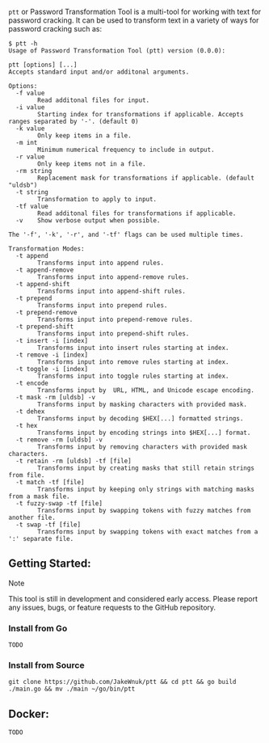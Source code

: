  `ptt` or Password Transformation Tool is a multi-tool for working with text for password cracking. It can be used to transform text in a variety of ways for password cracking such as:

```
$ ptt -h
Usage of Password Transformation Tool (ptt) version (0.0.0):

ptt [options] [...]
Accepts standard input and/or additonal arguments.

Options:
  -f value
        Read additonal files for input.
  -i value
        Starting index for transformations if applicable. Accepts ranges separated by '-'. (default 0)
  -k value
        Only keep items in a file.
  -m int
        Minimum numerical frequency to include in output.
  -r value
        Only keep items not in a file.
  -rm string
        Replacement mask for transformations if applicable. (default "uldsb")
  -t string
        Transformation to apply to input.
  -tf value
        Read additonal files for transformations if applicable.
  -v    Show verbose output when possible.

The '-f', '-k', '-r', and '-tf' flags can be used multiple times.

Transformation Modes:
  -t append
        Transforms input into append rules.
  -t append-remove
        Transforms input into append-remove rules.
  -t append-shift
        Transforms input into append-shift rules.
  -t prepend
        Transforms input into prepend rules.
  -t prepend-remove
        Transforms input into prepend-remove rules.
  -t prepend-shift
        Transforms input into prepend-shift rules.
  -t insert -i [index]
        Transforms input into insert rules starting at index.
  -t remove -i [index]
        Transforms input into remove rules starting at index.
  -t toggle -i [index]
        Transforms input into toggle rules starting at index.
  -t encode
        Transforms input by  URL, HTML, and Unicode escape encoding.
  -t mask -rm [uldsb] -v
        Transforms input by masking characters with provided mask.
  -t dehex
        Transforms input by decoding $HEX[...] formatted strings.
  -t hex
        Transforms input by encoding strings into $HEX[...] format.
  -t remove -rm [uldsb] -v
        Transforms input by removing characters with provided mask characters.
  -t retain -rm [uldsb] -tf [file]
        Transforms input by creating masks that still retain strings from file.
  -t match -tf [file]
        Transforms input by keeping only strings with matching masks from a mask file.
  -t fuzzy-swap -tf [file]
        Transforms input by swapping tokens with fuzzy matches from another file.
  -t swap -tf [file]
        Transforms input by swapping tokens with exact matches from a ':' separate file.
```

## Getting Started:

>[!NOTE]
> This tool is still in development and considered early access. Please report any issues, bugs, or feature requests to the GitHub repository.

### Install from Go
```
TODO
```

### Install from Source
```
git clone https://github.com/JakeWnuk/ptt && cd ptt && go build ./main.go && mv ./main ~/go/bin/ptt
```

## Docker:
```
TODO
``` 
